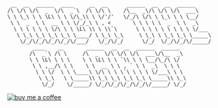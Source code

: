      __  __  ______  ____     __  __      ______  __  __  ______     
    /\ \/\ \/\  _  \/\  _`\  /\ \/\ \    /\__  _\/\ \/\ \/\  ___\    
    \ \ \_\ \ \ \L\ \ \ \/\_\\ \ \/'/'   \/_/\ \/\ \ \_\ \ \ \__/  
     \ \  _  \ \  __ \ \ \/_/_\ \ , <       \ \ \ \ \  _  \ \  _\  
      \ \ \ \ \ \ \/\ \ \ \L\ \\ \ \\`\      \ \ \ \ \ \ \ \ \ \/___
       \ \_\ \_\ \_\ \_\ \____/ \ \_\ \_\     \ \_\ \ \_\ \_\ \_____\
        \/_/\/_/\/_/\/_/\/___/   \/_/\/_/      \/_/  \/_/\/_/\/_____/
            ____    __       ______  __  __  ______  ______   
           /\  _`\ /\ \     /\  _  \/\ \/\ \/\  ___\/\__  _\  
           \ \ \L\ \ \ \    \ \ \L\ \ \ `\\ \ \ \__/\_/\ \/  
            \ \ ,__/\ \ \    \ \  __ \ \ , ` \ \  _\  \ \ \  
             \ \ \/  \ \ \____\ \/\ \ \ \`\ \ \ \ \/___\ \ \
              \ \_\   \ \_____\\ \_\ \_\ \_\ \_\ \_____\\ \_\
               \/_/    \/_____/ \/_/\/_/\/_/\/_/\/_____/ \/_/
                  
[![buy me a coffee](https://img.buymeacoffee.com/api/?url=aHR0cHM6Ly9jZG4uYnV5bWVhY29mZmVlLmNvbS91cGxvYWRzL3Byb2ZpbGVfcGljdHVyZXMvMjAyMS8wNi8yMzJiYzkyZjJlNmYzYjJmZjk2MTQ2NDFmZjJkY2I3ZC5qcGdAMzAwd18wZS53ZWJw&creator=tamagotchi+%28digital+pet%29&is_creating=modern%20retro%20tech&design_code=1&design_color=%23BD5FFF&slug=tamagotchi)](https://www.buymeacoffee.com/tamagotchi)
